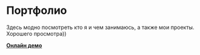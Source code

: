 # Портфолио

Здесь модно посмотреть кто я и чем занимаюсь, а также мои проекты. Хорошего просмотра))

[**Онлайн демо**](https://lialel.github.io/)
